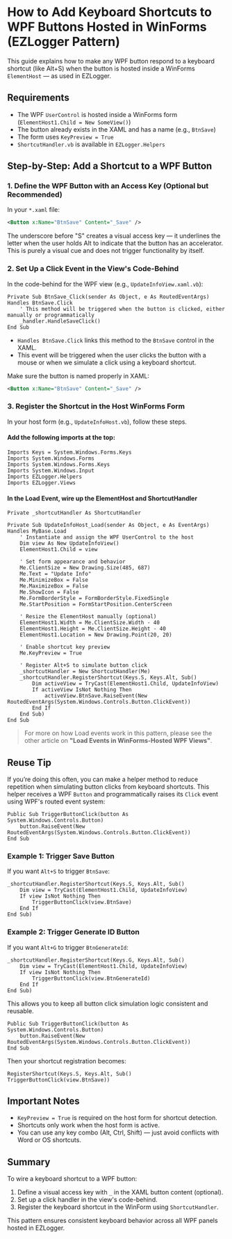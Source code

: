 # How to Add Keyboard Shortcuts to WPF Buttons Hosted in WinForms (EZLogger Pattern)

This guide explains how to make any WPF button respond to a keyboard shortcut (like Alt+S) when the button is hosted inside a WinForms `ElementHost` — as used in EZLogger.

## Requirements
- The WPF `UserControl` is hosted inside a WinForms form (`ElementHost1.Child = New SomeView()`)
- The button already exists in the XAML and has a name (e.g., `BtnSave`)
- The form uses `KeyPreview = True`
- `ShortcutHandler.vb` is available in `EZLogger.Helpers`

## Step-by-Step: Add a Shortcut to a WPF Button

### 1. Define the WPF Button with an Access Key (Optional but Recommended)

In your `*.xaml` file:

```xml
<Button x:Name="BtnSave" Content="_Save" />
```

The underscore before "S" creates a visual access key — it underlines the letter when the user holds Alt to indicate that the button has an accelerator. This is purely a visual cue and does not trigger functionality by itself.

### 2. Set Up a Click Event in the View's Code-Behind

In the code-behind for the WPF view (e.g., `UpdateInfoView.xaml.vb`):

```vbnet
Private Sub BtnSave_Click(sender As Object, e As RoutedEventArgs) Handles BtnSave.Click
    ' This method will be triggered when the button is clicked, either manually or programmatically
    _handler.HandleSaveClick()
End Sub
```

- `Handles BtnSave.Click` links this method to the `BtnSave` control in the XAML.
- This event will be triggered when the user clicks the button with a mouse or when we simulate a click using a keyboard shortcut.

Make sure the button is named properly in XAML:

```xml
<Button x:Name="BtnSave" Content="_Save" />
```

### 3. Register the Shortcut in the Host WinForms Form

In your host form (e.g., `UpdateInfoHost.vb`), follow these steps.

#### Add the following imports at the top:

```vbnet
Imports Keys = System.Windows.Forms.Keys
Imports System.Windows.Forms
Imports System.Windows.Forms.Keys
Imports System.Windows.Input
Imports EZLogger.Helpers
Imports EZLogger.Views
```

#### In the Load Event, wire up the ElementHost and ShortcutHandler

```vbnet
Private _shortcutHandler As ShortcutHandler

Private Sub UpdateInfoHost_Load(sender As Object, e As EventArgs) Handles MyBase.Load
    ' Instantiate and assign the WPF UserControl to the host
    Dim view As New UpdateInfoView()
    ElementHost1.Child = view

    ' Set form appearance and behavior
    Me.ClientSize = New Drawing.Size(485, 687)
    Me.Text = "Update Info"
    Me.MinimizeBox = False
    Me.MaximizeBox = False
    Me.ShowIcon = False
    Me.FormBorderStyle = FormBorderStyle.FixedSingle
    Me.StartPosition = FormStartPosition.CenterScreen

    ' Resize the ElementHost manually (optional)
    ElementHost1.Width = Me.ClientSize.Width - 40
    ElementHost1.Height = Me.ClientSize.Height - 40
    ElementHost1.Location = New Drawing.Point(20, 20)

    ' Enable shortcut key preview
    Me.KeyPreview = True

    ' Register Alt+S to simulate button click
    _shortcutHandler = New ShortcutHandler(Me)
    _shortcutHandler.RegisterShortcut(Keys.S, Keys.Alt, Sub()
        Dim activeView = TryCast(ElementHost1.Child, UpdateInfoView)
        If activeView IsNot Nothing Then
            activeView.BtnSave.RaiseEvent(New RoutedEventArgs(System.Windows.Controls.Button.ClickEvent))
        End If
    End Sub)
End Sub
```

> For more on how Load events work in this pattern, please see the other article on **"Load Events in WinForms-Hosted WPF Views"**.

## Reuse Tip
If you’re doing this often, you can make a helper method to reduce repetition when simulating button clicks from keyboard shortcuts. This helper receives a WPF `Button` and programmatically raises its `Click` event using WPF's routed event system:

```vbnet
Public Sub TriggerButtonClick(button As System.Windows.Controls.Button)
    button.RaiseEvent(New RoutedEventArgs(System.Windows.Controls.Button.ClickEvent))
End Sub
```

### Example 1: Trigger Save Button
If you want `Alt+S` to trigger `BtnSave`:

```vbnet
_shortcutHandler.RegisterShortcut(Keys.S, Keys.Alt, Sub()
    Dim view = TryCast(ElementHost1.Child, UpdateInfoView)
    If view IsNot Nothing Then
        TriggerButtonClick(view.BtnSave)
    End If
End Sub)
```

### Example 2: Trigger Generate ID Button
If you want `Alt+G` to trigger `BtnGenerateId`:

```vbnet
_shortcutHandler.RegisterShortcut(Keys.G, Keys.Alt, Sub()
    Dim view = TryCast(ElementHost1.Child, UpdateInfoView)
    If view IsNot Nothing Then
        TriggerButtonClick(view.BtnGenerateId)
    End If
End Sub)
```

This allows you to keep all button click simulation logic consistent and reusable.

```vbnet
Public Sub TriggerButtonClick(button As System.Windows.Controls.Button)
    button.RaiseEvent(New RoutedEventArgs(System.Windows.Controls.Button.ClickEvent))
End Sub
```

Then your shortcut registration becomes:

```vbnet
RegisterShortcut(Keys.S, Keys.Alt, Sub() TriggerButtonClick(view.BtnSave))
```

## Important Notes
- `KeyPreview = True` is required on the host form for shortcut detection.
- Shortcuts only work when the host form is active.
- You can use any key combo (Alt, Ctrl, Shift) — just avoid conflicts with Word or OS shortcuts.

## Summary
To wire a keyboard shortcut to a WPF button:
1. Define a visual access key with `_` in the XAML button content (optional).
2. Set up a click handler in the view's code-behind.
3. Register the keyboard shortcut in the WinForm using `ShortcutHandler`.

This pattern ensures consistent keyboard behavior across all WPF panels hosted in EZLogger.

<!-- @nested-tags:wpf-user-control -->